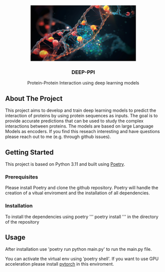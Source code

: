 <!-- PROJECT SHIELDS -->
<!--
*** I'm using markdown "reference style" links for readability.
*** Reference links are enclosed in brackets [ ] instead of parentheses ( ).
*** See the bottom of this document for the declaration of the reference variables
*** for contributors-url, forks-url, etc. This is an optional, concise syntax you may use.
*** https://www.markdownguide.org/basic-syntax/#reference-style-links
-->


<!-- PROJECT LOGO -->
<br />
<div align="center">
  <a href="https://github.com/SvenStahlmann/DEEP-PPI">
    <img src="DNA_helix.png" alt="Logo" width="340" height="180">
  </a>

<h3 align="center">DEEP-PPI</h3>

  <p align="center">
    Protein-Protein Interaction using deep learning models 
    <br />
  </p>
</div>

<!-- ABOUT THE PROJECT -->
## About The Project

This project aims to develop and train deep learning models to predict the interaction of proteins by using protein sequences as inputs. 
The goal is to provide accurate predictions that can be used to study the complex interactions between proteins. 
The models are based on large Language Models as encoders.
If you find this reseach interesting and have questions please reach out to me (e.g. through github issues).

## Getting Started

This project is based on Python 3.11 and built using [Poetry](https://python-poetry.org/).
### Prerequisites

Please install Poetry and clone the github repository. Poetry will handle the creation of a vitual enviroment and the installation of all dependencies.

### Installation

To install the dependencies using poetry 
'''
poetry install
'''
in the directory of the repository

## Usage

After installation use 'poetry run python main.py' to run the main.py file. 

You can activate the virtual env using 'poetry shell'. If you want to use GPU acceleration please install [pytorch](https://pytorch.org/get-started/locally/ ) in this enviroment.
